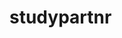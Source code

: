 # studypartnr

[Trello]: https://trello.com/invite/b/qN9VbnQP/2282353b5e0b736c80f995c1d03c46af/tasks
